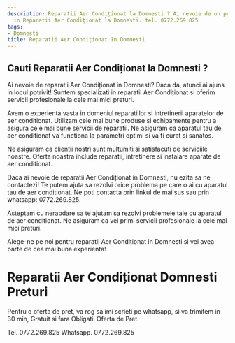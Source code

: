 ```yaml
---
description: Reparatii Aer Condiționat la Domnesti ? Ai nevoie de un profesionist
  in Reparatii Aer Condiționat la Domnesti. tel. 0772.269.825
tags:
- Domnesti
title: Reparatii Aer Condiționat In Domnesti
---
```



## Cauti Reparatii Aer Condiționat la Domnesti ?

Ai nevoie de reparatii Aer Condiționat in Domnesti? Daca da, atunci ai ajuns in locul potrivit! Suntem specializati in reparatii Aer Condiționat si oferim servicii profesionale la cele mai mici preturi. 

Avem o experienta vasta in domeniul reparatiilor si intretinerii aparatelor de aer conditionat. Utilizam cele mai bune produse si echipamente pentru a asigura cele mai bune servicii de reparatii. Ne asiguram ca aparatul tau de aer conditionat va functiona la parametri optimi si va fi curat si sanatos.

Ne asiguram ca clientii nostri sunt multumiti si satisfacuti de serviciile noastre. Oferta noastra include reparatii, intretinere si instalare aparate de aer conditionat.

Daca ai nevoie de reparatii Aer Condiționat in Domnesti, nu ezita sa ne contactezi! Te putem ajuta sa rezolvi orice problema pe care o ai cu aparatul tau de aer conditionat. Ne poti contacta prin linkul de mai sus sau prin whatsapp: 0772.269.825. 

Asteptam cu nerabdare sa te ajutam sa rezolvi problemele tale cu aparatul de aer conditionat. Ne asiguram ca vei primi servicii profesionale la cele mai mici preturi.

Alege-ne pe noi pentru reparatii Aer Condiționat in Domnesti si vei avea parte de cea mai buna experienta!

# Reparatii Aer Condiționat Domnesti Preturi
Pentru o oferta de pret, va rog sa imi scrieti pe whatsapp, si va trimitem in 30 min, Gratuit si fara Obligatii Oferta de Pret.

Tel. 0772.269.825
Whatsapp. 0772.269.825